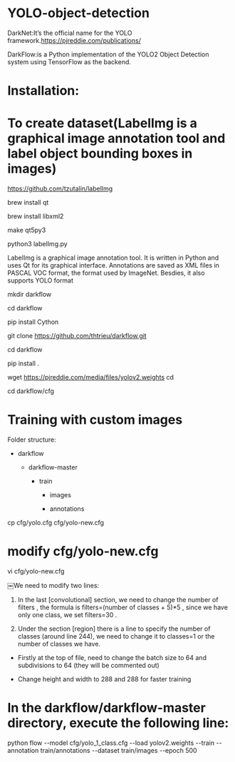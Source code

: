 # YOLO-object-detection

DarkNet:It’s the official name for the YOLO framework.https://pjreddie.com/publications/

DarkFlow:is a Python implementation of the YOLO2 Object Detection system using TensorFlow as the backend.

# Installation:

# To create dataset(LabelImg is a graphical image annotation tool and label object bounding boxes in images)

https://github.com/tzutalin/labelImg

brew install qt 

brew install libxml2

make qt5py3

python3 labelImg.py

LabelImg is a graphical image annotation tool. It is written in Python and uses Qt for its graphical interface. Annotations are saved as XML files in PASCAL VOC format, the format used by ImageNet. Besdies, it also supports YOLO format


mkdir darkflow

cd darkflow

pip install Cython

git clone https://github.com/thtrieu/darkflow.git

cd darkflow

pip install .

wget https://pjreddie.com/media/files/yolov2.weights cd

cd darkflow/cfg

# Training with custom images

Folder structure:

+ darkflow

  + darkflow-master
  
    + train
   
      + images
    
      + annotations

cp cfg/yolo.cfg cfg/yolo-new.cfg

# modify cfg/yolo-new.cfg

vi cfg/yolo-new.cfg

￼We need to modify two lines:

1. In the last [convolutional] section, we need to change the number of filters , the formula is filters=(number of classes + 5)*5 , since we have only one class, we set filters=30 .

2. Under the section [region] there is a line to specify the number of classes (around line 244), we need to change it to classes=1 or the number of classes we have.

+ Firstly at the top of file, need to change the batch size to 64 and subdivisions to 64 (they will be commented out)

+ Change height and width to 288 and 288 for faster training

# In the darkflow/darkflow-master directory, execute the following line:

python flow --model cfg/yolo_1_class.cfg --load yolov2.weights --train --annotation train/annotations --dataset train/images --epoch 500
   
